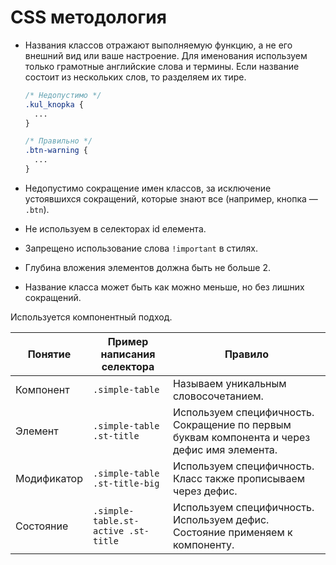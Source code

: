 # CSS методология

- Названия классов отражают выполняемую функцию, а не его внешний вид или
  ваше настроение. Для именования используем только грамотные английские слова
  и термины. Если название состоит из нескольких слов, то разделяем их тире.

  ```css
  /* Недопустимо */
  .kul_knopka {
    ...
  }

  /* Правильно */
  .btn-warning {
    ...
  }
  ```

- Недопустимо сокращение имен классов, за исключение устоявшихся сокращений,
  которые знают все (например, кнопка — `.btn`).
- Не используем в селекторах id елемента.
- Запрещено использование слова `!important` в стилях.
- Глубина вложения элементов должна быть не больше 2.
- Название класса может быть как можно меньше, но без лишних сокращений.

Используется компонентный подход.

Понятие | Пример написания селектора | Правило
--- | --- | ---
Компонент | `.simple-table` | Называем уникальным словосочетанием.
Элемент | `.simple-table .st-title` | Используем специфичность. Сокращение по первым буквам компонента и через дефис имя элемента.
Модификатор | `.simple-table .st-title-big` | Используем специфичность. Класс также прописываем через дефис.
Состояние | `.simple-table.st-active .st-title` | Используем специфичность. Используем дефис. Состояние применяем к компоненту.
